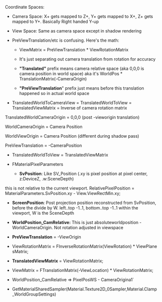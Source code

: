 Coordinate Spaces:

- Camera Space: X+ gets mapped to Z+, Y+ gets mapped to X+, Z+ gets mapped to Y+. Basically Right handed Y-up

- View Space: Same as camera space except in shadow rendering

- PreViewTranslation/etc is confusing. Here's the math:

  - ViewMatrix = PreViewTranslation \* ViewRotationMatrix

  - It's just separating out camera translation from rotation for accuracy

  - **"Translated"** prefix means camera relative space (aka 0,0,0 is camera position in world space) aka it's WorldPos \* TranslationMatrix(-CameraOrigin)

  - **"PreViewTranslation**" prefix just means before this translation happened so in actual world space

- TranslatedWorldToCameraView = TranslatedWorldToView = TranslatedViewMatrix = Inverse of camera rotation matrix

TranslatedWorldCameraOrigin = 0,0,0 (post -vieworigin translation)

WorldCameraOrigin = Camera Position

WorldViewOrigin = Camera Position (different during shadow pass)

PreViewTranslation = -CameraPosition

- TranslatedWorldToView = TranslatedViewMatrix

- FMaterialPixelParameters

  - **SvPosition**: Like SV_Position (.xy is pixel position at pixel center, z:DeviceZ, .w:SceneDepth)

this is not relative to the current viewport. RelativePixelPosition = MaterialParameters.SvPosition.xy - View.ViewRectMin.xy;

- **ScreenPosition**: Post projection position reconstructed from SvPosition, before the divide by W. left..top -1..1, bottom..top -1..1 within the viewport, W is the SceneDepth

- **WorldPosition_CamRelative:** This is just absoluteworldposition - WorldCameraOrigin. Not rotation adjusted in viewspace

* **PreViewTranslation** = -ViewOrigin

* ViewRotationMatrix = FInverseRotationMatrix(ViewRotation) \* ViewPlanesMatrix;

* **TranslatedViewMatrix** = ViewRotationMatrix;

* ViewMatrix = FTranslationMatrix(-ViewLocation) \* ViewRotationMatrix;

- WorldPosition_CamRelative =&gt; PixelPosWS - CameraOrigina1\`

* GetMaterialSharedSampler(Material.Texture2D_0Sampler,Material.Clamp_WorldGroupSettings)
